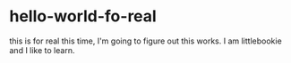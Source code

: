 # hello-world-fo-real
this is for real this time, I'm going to figure out this works. 
I am littlebookie and I like to learn.

